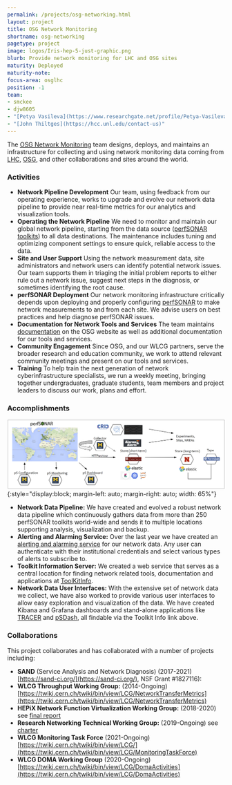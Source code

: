 ```yaml
---
permalink: /projects/osg-networking.html
layout: project
title: OSG Network Monitoring
shortname: osg-networking
pagetype: project
image: logos/Iris-hep-5-just-graphic.png
blurb: Provide network monitoring for LHC and OSG sites
maturity: Deployed
maturity-note:
focus-area: osglhc
position: -1
team:
- smckee
- djw8605
- "[Petya Vasileva](https://www.researchgate.net/profile/Petya-Vasileva-2)"
- "[John Thiltges](https://hcc.unl.edu/contact-us)"
---
```



The [OSG Network Monitoring](https://osg-htc.org/networking/) team designs, deploys, and maintains an infrastructure for collecting and using network monitoring data coming from [LHC](https://home.cern/science/accelerators/large-hadron-collider), [OSG](https://osg-htc.org/), and other collaborations and sites around the world.


### Activities

-   **Network Pipeline Development** Our team, using feedback from our operating experience, works to upgrade and evolve our network data pipeline to provide near real-time metrics for our analytics and visualization tools.
-   **Operating the Network Pipeline** We need to monitor and maintain our global network pipeline, starting from the data source ([perfSONAR toolkits](https://docs.perfsonar.net/#perfsonar-toolkit)) to all data destinations. The maintenance includes tuning and optimizing component settings to ensure quick, reliable access to the data.
-   **Site and User Support** Using the network measurement data, site administrators and network users can identify potential network issues.  Our team supports them in triaging the initial problem reports to either rule out a network issue, suggest next steps in the diagnosis, or sometimes identifying the root cause.
-   **perfSONAR Deployment**  Our network monitoring infrastructure critically depends upon deploying and properly configuring [perfSONAR](https://docs.perfsonar.net/) to make network measurements to and from each site.  We advise users on best practices and help diagnose perfSONAR issues.
-   **Documentation for Network Tools and Services** The team maintains [documentation](https://osg-htc.org/networking/) on the OSG website as well as additional documentation for our tools and services.
-   **Community Engagement** Since OSG, and our WLCG partners, serve the broader research and education community, we work to attend relevant community meetings and present on our tools and services.
-   **Training** To help train the next generation of network cyberinfrastructure specialists, we run a weekly meeting, bringing together undergraduates, graduate students, team members and project leaders to discuss our work, plans and effort.

### Accomplishments

![OSG Network Data Pipeline](/assets/images/OSG-net-pipeline.png){:style="display:block; margin-left: auto; margin-right: auto; width: 65%"}
-   **Network Data Pipeline:** We have created and evolved a robust network data pipeline which continuously gathers data from more than 250 perfSONAR toolkits world-wide and sends it to multiple locations supporting analysis, visualization and backup.
-   **Alerting and Alarming Service:** Over the last year we have created an [alerting and alarming service](https://aaas.atlas-ml.org) for our network data.  Any user can authenticate with their institutional credentials and select various types of alerts to subscribe to.
-   **Toolkit Information Server:**
We created a web service that serves as a central location for finding network related tools, documentation and applications at
[ToolKitInfo](https://toolkitinfo.opensciencegrid.org/).
-   **Network Data User Interfaces:** With the extensive set of network data we collect, we have also worked to provide various user interfaces to allow easy exploration and visualization of the data.   We have created Kibana and Grafana dashboards and stand-alone applications like [TRACER](https://perfsonar.uc.ssl-hep.org/) and [pSDash](https://ps-dash.uc.ssl-hep.org), all findable via the Toolkit Info link above.

### Collaborations

This project collaborates and has collaborated with a number of projects including:
-   **SAND** (Service Analysis and Network Diagnosis) (2017-2021) [https://sand-ci.org/](https://sand-ci.org/), NSF Grant #1827116):
-   **WLCG Throughput Working Group:** (2014-Ongoing) [https://twiki.cern.ch/twiki/bin/view/LCG/NetworkTransferMetrics](https://twiki.cern.ch/twiki/bin/view/LCG/NetworkTransferMetrics)
-   **HEPiX Network Function Virtualization Working Group:** (2018-2020) see [final report](https://zenodo.org/record/3741402#.YmGFMdrMJD8)
-   **Research Networking Technical Working Group:** (2019-Ongoing) see [charter](https://zenodo.org/record/6470973#.YmGDK9rMJD8)
-   **WLCG Monitoring Task Force** (2021-Ongoing) [https://twiki.cern.ch/twiki/bin/view/LCG/](https://twiki.cern.ch/twiki/bin/view/LCG/MonitoringTaskForce)
-   **WLCG DOMA Working Group** (2020-Ongoing) [https://twiki.cern.ch/twiki/bin/view/LCG/DomaActivities](https://twiki.cern.ch/twiki/bin/view/LCG/DomaActivities)

